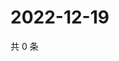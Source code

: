 # 2022-12-19

共 0 条

<!-- BEGIN WEIBO -->
<!-- 最后更新时间 Mon Dec 19 2022 06:11:59 GMT+0800 (China Standard Time) -->

<!-- END WEIBO -->
